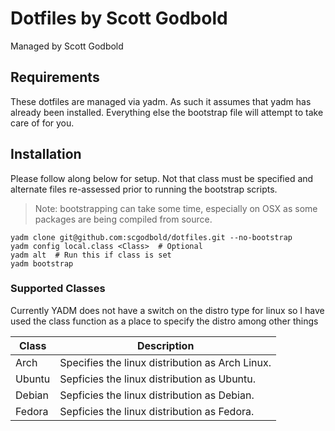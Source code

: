 # Dotfiles by Scott Godbold

Managed by Scott Godbold

## Requirements

These dotfiles are managed via yadm. As such it assumes that yadm has already been installed. Everything else the bootstrap file will attempt to take care of for you.

## Installation
Please follow along below for setup. Not that class must be specified and alternate files re-assessed prior to running the bootstrap scripts.

> Note: bootstrapping can take some time, especially on OSX as some packages are being compiled from source.

```
yadm clone git@github.com:scgodbold/dotfiles.git --no-bootstrap
yadm config local.class <Class>  # Optional
yadm alt  # Run this if class is set
yadm bootstrap
```

### Supported Classes

Currently YADM does not have a switch on the distro type for linux so I have used the class function as a place to specify the distro among other things

| Class | Description |
| ------ | ------ |
| Arch | Specifies the linux distribution as Arch Linux. |
| Ubuntu | Sepficies the linux distribution as Ubuntu. |
| Debian | Sepficies the linux distribution as Debian. |
| Fedora | Sepficies the linux distribution as Fedora. |
